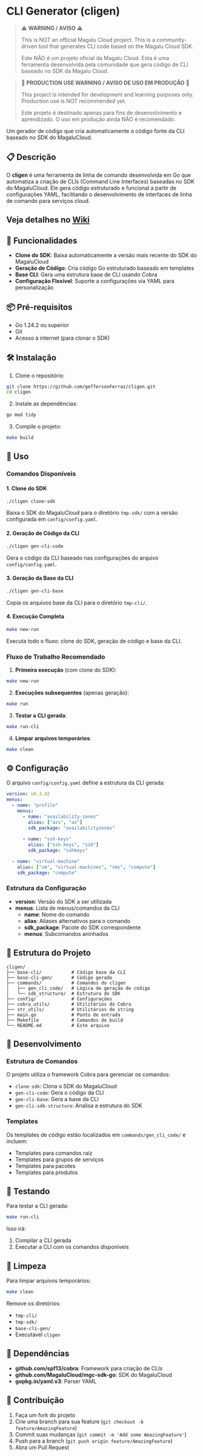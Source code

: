 # CLI Generator (cligen)

> ⚠️ **WARNING / AVISO** ⚠️
> 
> This is NOT an official Magalu Cloud project. This is a community-driven tool that generates CLI code based on the Magalu Cloud SDK.
> 
> Este NÃO é um projeto oficial da Magalu Cloud. Esta é uma ferramenta desenvolvida pela comunidade que gera código de CLI baseado no SDK da Magalu Cloud.

> 🚫 **PRODUCTION USE WARNING / AVISO DE USO EM PRODUÇÃO** 🚫
> 
> This project is intended for development and learning purposes only. Production use is NOT recommended yet.
> 
> Este projeto é destinado apenas para fins de desenvolvimento e aprendizado. O uso em produção ainda NÃO é recomendado.

Um gerador de código que cria automaticamente o código fonte da CLI baseado no SDK do MagaluCloud.

## 📋 Descrição

O **cligen** é uma ferramenta de linha de comando desenvolvida em Go que automatiza a criação de CLIs (Command Line Interfaces) baseadas no SDK do MagaluCloud. Ele gera código estruturado e funcional a partir de configurações YAML, facilitando o desenvolvimento de interfaces de linha de comando para serviços cloud.

## Veja detalhes no [Wiki](https://deepwiki.com/geffersonFerraz/cligen)

## 🚀 Funcionalidades

- **Clone do SDK**: Baixa automaticamente a versão mais recente do SDK do MagaluCloud
- **Geração de Código**: Cria código Go estruturado baseado em templates
- **Base CLI**: Gera uma estrutura base de CLI usando Cobra
- **Configuração Flexível**: Suporte a configurações via YAML para personalização

## 📦 Pré-requisitos

- Go 1.24.2 ou superior
- Git
- Acesso à internet (para clonar o SDK)

## 🛠️ Instalação

1. Clone o repositório:
```bash
git clone https://github.com/geffersonFerraz/cligen.git
cd cligen
```

2. Instale as dependências:
```bash
go mod tidy
```

3. Compile o projeto:
```bash
make build
```

## 🎯 Uso

### Comandos Disponíveis

#### 1. Clone do SDK
```bash
./cligen clone-sdk
```
Baixa o SDK do MagaluCloud para o diretório `tmp-sdk/` com a versão configurada em `config/config.yaml`.

#### 2. Geração de Código da CLI
```bash
./cligen gen-cli-code
```
Gera o código da CLI baseado nas configurações do arquivo `config/config.yaml`.

#### 3. Geração da Base da CLI
```bash
./cligen gen-cli-base
```
Copia os arquivos base da CLI para o diretório `tmp-cli/`.

#### 4. Execução Completa
```bash
make new-run
```
Executa todo o fluxo: clone do SDK, geração de código e base da CLI.

### Fluxo de Trabalho Recomendado

1. **Primeira execução** (com clone do SDK):
```bash
make new-run
```

2. **Execuções subsequentes** (apenas geração):
```bash
make run
```

3. **Testar a CLI gerada**:
```bash
make run-cli
```

4. **Limpar arquivos temporários**:
```bash
make clean
```

## ⚙️ Configuração

O arquivo `config/config.yaml` define a estrutura da CLI gerada:

```yaml
version: v0.3.42
menus:
  - name: "profile"
    menus:
      - name: "availability-zones"
        alias: ["azs", "az"]
        sdk_package: "availabilityzones"
      
      - name: "ssh-keys"
        alias: ["ssh-keys", "ssh"]
        sdk_package: "sshkeys"

  - name: "virtual-machine"
    alias: ["vm", "virtual-machines", "vms", "compute"]
    sdk_package: "compute"
```

### Estrutura da Configuração

- **version**: Versão do SDK a ser utilizada
- **menus**: Lista de menus/comandos da CLI
  - **name**: Nome do comando
  - **alias**: Aliases alternativos para o comando
  - **sdk_package**: Pacote do SDK correspondente
  - **menus**: Subcomandos aninhados

## 📁 Estrutura do Projeto

```
cligen/
├── base-cli/           # Código base da CLI
├── base-cli-gen/       # Código gerado
├── commands/           # Comandos do cligen
│   ├── gen_cli_code/   # Lógica de geração de código
│   └── sdk_structure/  # Estrutura do SDK
├── config/             # Configurações
├── cobra_utils/        # Utilitários do Cobra
├── str_utils/          # Utilitários de string
├── main.go             # Ponto de entrada
├── Makefile            # Comandos de build
└── README.md           # Este arquivo
```

## 🔧 Desenvolvimento

### Estrutura de Comandos

O projeto utiliza o framework Cobra para gerenciar os comandos:

- `clone-sdk`: Clona o SDK do MagaluCloud
- `gen-cli-code`: Gera o código da CLI
- `gen-cli-base`: Gera a base da CLI
- `gen-cli-sdk-structure`: Analisa a estrutura do SDK

### Templates

Os templates de código estão localizados em `commands/gen_cli_code/` e incluem:

- Templates para comandos raiz
- Templates para grupos de serviços
- Templates para pacotes
- Templates para produtos

## 🧪 Testando

Para testar a CLI gerada:

```bash
make run-cli
```

Isso irá:
1. Compilar a CLI gerada
2. Executar a CLI com os comandos disponíveis

## 🧹 Limpeza

Para limpar arquivos temporários:

```bash
make clean
```

Remove os diretórios:
- `tmp-cli/`
- `tmp-sdk/`
- `base-cli-gen/`
- Executável `cligen`

## 📝 Dependências

- **github.com/spf13/cobra**: Framework para criação de CLIs
- **github.com/MagaluCloud/mgc-sdk-go**: SDK do MagaluCloud
- **gopkg.in/yaml.v3**: Parser YAML

## 🤝 Contribuição

1. Faça um fork do projeto
2. Crie uma branch para sua feature (`git checkout -b feature/AmazingFeature`)
3. Commit suas mudanças (`git commit -m 'Add some AmazingFeature'`)
4. Push para a branch (`git push origin feature/AmazingFeature`)
5. Abra um Pull Request
